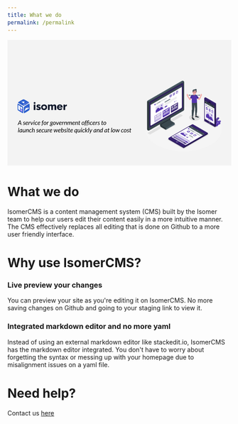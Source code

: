 ```yaml
---
title: What we do
permalink: /permalink
---
```


![](/images/WhatWeDo.png)

# What we do
IsomerCMS is a content management system (CMS) built by the Isomer team to help our users edit their content easily in a more intuitive manner.  The CMS effectively replaces all editing that is done on Github to a more user friendly interface.
# Why use IsomerCMS?
### Live preview your changes
You can preview your site as you're editing it on IsomerCMS. No more saving changes on Github and going to your staging link to view it.

### Integrated markdown editor and no more yaml
Instead of using an external markdown editor like stackedit.io, IsomerCMS has the markdown editor integrated. You don't have to worry about forgetting the syntax or messing up with your homepage due to misalignment issues on a yaml file.

# Need help?
Contact us [here](google.com)
